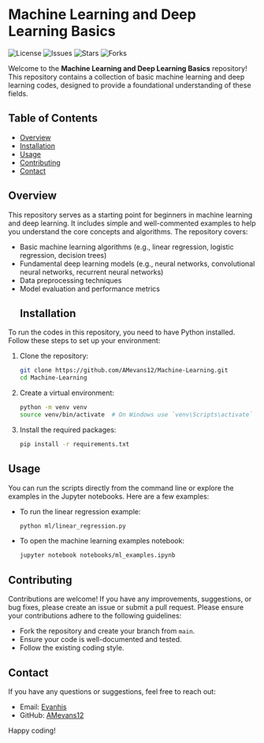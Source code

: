# Machine Learning and Deep Learning Basics

![License](https://img.shields.io/github/license/AMevans12/Machine-Learning.svg)
![Issues](https://img.shields.io/github/issues/AMevans12/Machine-Learning.svg)
![Stars](https://img.shields.io/github/stars/AMevans12/Machine-Learning.svg)
![Forks](https://img.shields.io/github/forks/AMevans12/Machine-Learning.svg)

Welcome to the **Machine Learning and Deep Learning Basics** repository! This repository contains a collection of basic machine learning and deep learning codes, designed to provide a foundational understanding of these fields.

## Table of Contents
- [Overview](#overview)
- [Installation](#installation)
- [Usage](#usage)
- [Contributing](#contributing)
- [Contact](#contact)

## Overview
This repository serves as a starting point for beginners in machine learning and deep learning. It includes simple and well-commented examples to help you understand the core concepts and algorithms. The repository covers:

- Basic machine learning algorithms (e.g., linear regression, logistic regression, decision trees)
- Fundamental deep learning models (e.g., neural networks, convolutional neural networks, recurrent neural networks)
- Data preprocessing techniques
- Model evaluation and performance metrics
  ## Installation
To run the codes in this repository, you need to have Python installed. Follow these steps to set up your environment:

1. Clone the repository:
    ```sh
    git clone https://github.com/AMevans12/Machine-Learning.git
    cd Machine-Learning
    ```

2. Create a virtual environment:
    ```sh
    python -m venv venv
    source venv/bin/activate  # On Windows use `venv\Scripts\activate`
    ```

3. Install the required packages:
    ```sh
    pip install -r requirements.txt
    ```

## Usage
You can run the scripts directly from the command line or explore the examples in the Jupyter notebooks. Here are a few examples:

- To run the linear regression example:
    ```sh
    python ml/linear_regression.py
    ```

- To open the machine learning examples notebook:
    ```sh
    jupyter notebook notebooks/ml_examples.ipynb
    ```

## Contributing
Contributions are welcome! If you have any improvements, suggestions, or bug fixes, please create an issue or submit a pull request. Please ensure your contributions adhere to the following guidelines:

- Fork the repository and create your branch from `main`.
- Ensure your code is well-documented and tested.
- Follow the existing coding style.

## Contact
If you have any questions or suggestions, feel free to reach out:

- Email: [Evanhis](evanhislupus143@gmail.com)
- GitHub: [AMevans12](https://github.com/AMevans12)

Happy coding!
